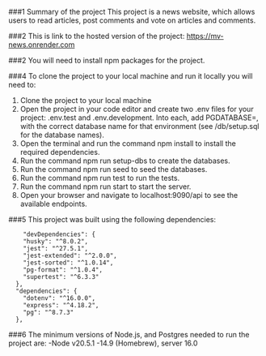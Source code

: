 ###1 Summary of the project
This project is a news website, which allows users to read articles, post comments and vote on articles and comments.

###2 This is link to the hosted version of the project:
https://mv-news.onrender.com

###2 You will need to install npm packages for the project.

###4 To clone the project to your local machine and run it locally you will need to:

1. Clone the project to your local machine
2. Open the project in your code editor and create two .env files for your project: .env.test and .env.development.
   Into each, add PGDATABASE=, with the correct database name for that environment (see /db/setup.sql for the
   database names).
3. Open the terminal and run the command npm install to install the required dependencies.
4. Run the command npm run setup-dbs to create the databases.
5. Run the command npm run seed to seed the databases.
6. Run the command npm run test to run the tests.
7. Run the command npm run start to start the server.
8. Open your browser and navigate to localhost:9090/api to see the available endpoints.

###5 This project was built using the following dependencies:

```
    "devDependencies": {
    "husky": "^8.0.2",
    "jest": "^27.5.1",
    "jest-extended": "^2.0.0",
    "jest-sorted": "^1.0.14",
    "pg-format": "^1.0.4",
    "supertest": "^6.3.3"
  },
  "dependencies": {
    "dotenv": "^16.0.0",
    "express": "^4.18.2",
    "pg": "^8.7.3"
  },
```

###6 The minimum versions of Node.js, and Postgres needed to run the project are:
-Node v20.5.1
-14.9 (Homebrew), server 16.0
